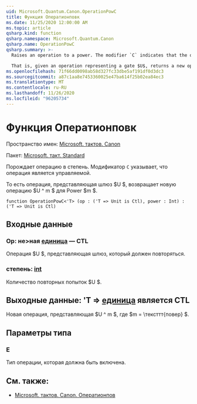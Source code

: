 ```yaml
---
uid: Microsoft.Quantum.Canon.OperationPowC
title: Функция Оператионповк
ms.date: 11/25/2020 12:00:00 AM
ms.topic: article
qsharp.kind: function
qsharp.namespace: Microsoft.Quantum.Canon
qsharp.name: OperationPowC
qsharp.summary: >-
  Raises an operation to a power. The modifier `C` indicates that the operation is controllable.

  That is, given an operation representing a gate $U$, returns a new operation $U^m$ for a power $m$.
ms.openlocfilehash: 71f66dd0098ab58d327fc33dbe5af191df0d3dc3
ms.sourcegitcommit: a87c1aa8e7453360025e47ba614f25b02ea84ec3
ms.translationtype: MT
ms.contentlocale: ru-RU
ms.lasthandoff: 11/26/2020
ms.locfileid: "96205734"
---
```

# <a name="operationpowc-function"></a>Функция Оператионповк

Пространство имен: [Microsoft. тактов. Canon](xref:Microsoft.Quantum.Canon)

Пакет: [Microsoft. такт. Standard](https://nuget.org/packages/Microsoft.Quantum.Standard)


Порождает операцию в степень.
Модификатор `C` указывает, что операция является управляемой.

То есть операция, представляющая шлюз $U $, возвращает новую операцию $U ^ m $ для Power $m $.

```qsharp
function OperationPowC<'T> (op : ('T => Unit is Ctl), power : Int) : ('T => Unit is Ctl)
```


## <a name="input"></a>Входные данные

### <a name="op--t--unit--is-ctl"></a>Op: не>ная [единица](xref:microsoft.quantum.lang-ref.unit)  — CTL

Операция $U $, представляющая шлюз, который должен повторяться.


### <a name="power--int"></a>степень: [int](xref:microsoft.quantum.lang-ref.int)

Количество повторных попыток $U $.



## <a name="output--t--unit--is-ctl"></a>Выходные данные: 'T => [единица](xref:microsoft.quantum.lang-ref.unit)  является CTL

Новая операция, представляющая $U ^ m $, где $m = \тексттт{повер} $.

## <a name="type-parameters"></a>Параметры типа

### <a name="t"></a>Е

Тип операции, которая должна быть включена.

## <a name="see-also"></a>См. также:

- [Microsoft. тактов. Canon. Оператионпов](xref:Microsoft.Quantum.Canon.OperationPow)